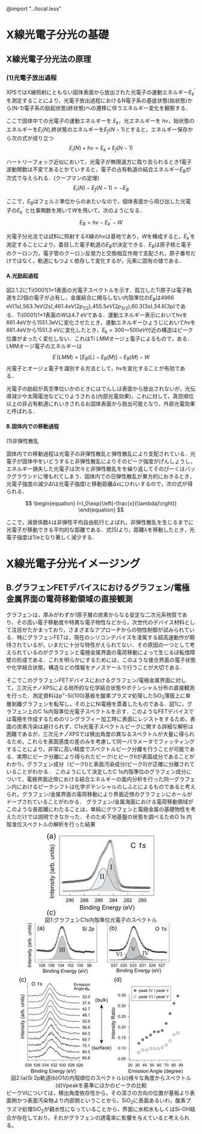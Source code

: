 @import "../local.less"


# X線光電子分光の基礎

## X線光電子分光法の原理

### (1)光電子放出過程
XPSではX線照射にともない固体表面から放出された光電子の運動エネルギー$E^{'}_k$を測定することにより，光電子放出過程におけるN電子系の基底状態(始状態)から(N-1)電子系の励起状態(終状態)への遷移に伴うエネルギー変化を観察する．

ここで固体中での光電子の運動エネルギーを $E_k$，光エネルギーを $hv$，始状態のエネルギーを$E_i(N)$,終状態のエネルギーを$E_f(N-1)$とすると，エネルギー保存から次の式が成り立つ
$$\begin{equation}
    E_i(N)+hv=E_k+E_f(N-1)
\end{equation}$$

ハートリーフォック近似において，光電子が無限遠方に取り去られるとき1電子波動関数は不変であるとかていすると，電子の占有軌道の結合エネルギー$E_B$が次式で与えられる．(クープマンの定理)
$$\begin{equation}
    E_i(N)-E_f(N-1)=-E_B
\end{equation}$$

ここで，$E_B$はフェルミ準位からのあたいなので，個体表面から飛び出した光電子の$E^{'}_k$
と仕事関数を用いて$W$を用いて，次のようになる．
$$
\begin{equation}
E_B=hv-E^{'}_k-W 
\end{equation}
$$

光電子分光法では試料に照射するX線のhvは基地であり，$W$を構成すると，$E^{'}_k$を測定することにより，着目した電子軌道の$E_B$が決定できる．$E_B$は原子核と電子のクーロン力，電子管のクーロン反発力と交換相互作用で支配され，原子番号だけではなく，軌道にもつよく依存して変化するが，元素に固有の値である．

#### A.光励起過程


図2.1.2にTi(0001)1×1表面の光電子スペクトルを示す．孤立したTi原子は電子軌道を22個の電子が占有し，金属結合に関与しない内殻準位の$E_B$は4966 eV(1s),563.7eV(2s),$461.4eV(2p_{1/2})$,$455.5 eV(2p_{3/2})$,60.3(3s),34.6(3p)である．Ti(0001)1×1表面の$W$は4.7 eVである．運動エネルギー表示においてhvを661.4eVから1551.3eVに変化させたとき，運動エネルギーひょうじにおいて$hv$を661.4eVから1551.3 eVに変化したとき，$E_k=300～500 eV$付近の構造はピーク位置がまったく変化しない．これはTi LMMオージェ電子によるもので，ある．LMMオージ電子のエネルギーは
$$
\begin{equation}
    E^{'}(LMM)=\left[ E_B(L)-E_B(M) \right]-E_B(M)-W
\end{equation}$$
光電子とオージェ電子を識別する方法として，hvを変化することが有効である．

光電子の励起が真空準位いかのときにはでんしは表面から放出されないが，光伝導減少や太陽電池などにりようされる(内部光電効果)，これに対して，真空順位以上の非占有軌道にれいきされるお固体表面から脱出可能となり，外部光電効果と呼ばれる．

#### B.固体内での移動過程
(1)非弾性散乱

固体内での移動過程は光電子の非弾性散乱と弾性散乱により支配されている．光電子が固体中をいどうすると非弾性散乱によりそのピーク強度がげんしょうし，エネルギー損失した光電子は次々と非弾性散乱をを繰り返してそのぴーくはバックグラウンドに埋もれてしまう．固体内での日弾性散乱が東方的におきるとき，光電子強度の減少$\Delta I$は光電子強度Iと移動距離$\Delta x$にひれいするので，次の式が得られる．

$$
\begin{equation}
    I=I_0\exp{\left(-\frac{x}{\lambda}\right)}
 \end{equation}
$$

ここで，減衰係数$\lambda$は非弾性平均自由航行とよばれ，非弾性散乱を生じるまでに光電子が移動できる平均的な距離である．式(5)より，距離$\lambda$を移動したとき，光電子強度は1/eとなり著しく減少する．





# X線光電子分光イメージング
## B.グラフェンFETデバイスにおけるグラフェン/電極金属界面の電荷移動領域の直接観測

グラフェンは，厚みがわずか1原子層の炭素からなる安定な二次元系物質であり，その高い電子移動度や特異な電子物性などから，次世代のデバイス材料として注目がたかまっており，さまざまなアプローチからの物性制御が試みられている．特にグラフェンFETは，現在のシリコンデバイスを凌駕する超高速動作が期待されているが，いまだに十分な特性がえられてない．その原因の一つとして考えられているのがグラフェンと電極金属界面の電荷移動によって生じるぽ転借障壁の形成である．これを明らかにするためには，このような接合界面の電子状態や化学結合状態，構造などの情報をナノスケールで行うことが大切である．

そこでこのグラフェンFETデバイスにおけるグラフェン/電極金属界面に対して，三次元ナノXPSによる局所的な化学結合状態やポテンシャル分布の直接観測を行った．測定資料はp<sup>+</sup>-Si(100)基板を酸素プラズマ処理したSiO<sub>2</sub>薄膜上に単層剥離グラフェンを転写し，その上にNi電極を蒸着したものである．図1に，グラフェン上のC 1s内殻準位光電子スペクトルを示す．このようなFETデバイスでは電極を作成するためのリングラフィー加工時に表面にレジストをするため，表面の炭素汚染は避けられず，C1s光電子スペクトルピークに関する詳細な解析は困難であるが，三次元ナノXPSでは検出角度の異なるスペクトルが大量に得られるため，これらを表面感度の差のみを考慮して同一パラメータでフィッティングすることにより，非常に高い精度でスペクトルピーク分離を行うことが可能である．実際にピーク分離により得られたピークⅠとピークⅡが表面成分であることがわかり，グラフェン成分（ピークⅠ)と表面汚染成分(ピークⅡ)が正確に分離されていることがわかる．
 このようにして決定したC 1s内殻準位のグラフェン成分について，電極界面近傍における結合エネルギーの面内分析を行った同一グラフェン内におけるピークシフトは化学ポテンシャルのしふとによるものであると考えられ，グラフェン/金属界面の電荷移動により界面近傍のグラフェンにホールがドープされていることがわかる．
 グラフェン/金属海面における電荷移動領域がこのような長距離にわたることは，単純にグラフェンと電極金属の基礎物性を考えただけでは説明できなかった．そのため下地基盤の状態を調べるためO 1s 内殻准位スペクトルの解析を行った結果
<div class='image'>
    <img src="図2.jpg"  style='display:block; margin:auto'>
    <span style="display:block; text-align:center">図1:グラフェンC1s内殻準位光電子のスペクトル</span>
</div>
<div class='image'>
    <img src="図3.jpg"  style='display:block; margin:auto'>
    <span style="display:block; text-align:center">図2:(a)Si 2p軌道(b)O1の内殻順位のスペクトル(c)様々な角度からスペクトル(d)Vpeakを基準にほかのピークの比較</span>
</div>
ピークVIについては，検出角度依存性から，その深さの方向の位置が基板より表面側かつ表面汚染物より内部側ということから，SiO<sub>2</sub>に表面あるいわ，酸素プラズマ処理SiO<sub>2</sub>が親水性になっていることから，界面に水和水もしくはSi-OH結合が存在しており，それがグラフェンの誘電率に影響を与えていると考えられる。